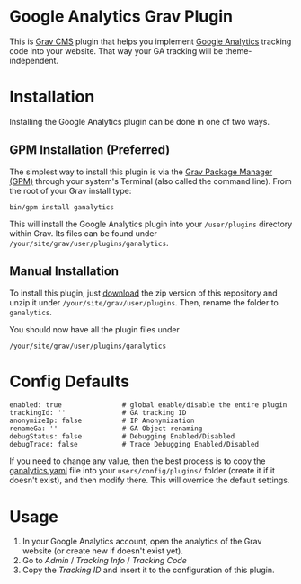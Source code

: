 # Google Analytics Grav Plugin

This is [Grav CMS](http://getgrav.org) plugin that helps you implement [Google Analytics](https://www.google.com/analytics) tracking code into your website. That way your GA tracking will be theme-independent.

# Installation

Installing the Google Analytics plugin can be done in one of two ways.

## GPM Installation (Preferred)

The simplest way to install this plugin is via the [Grav Package Manager (GPM)](http://learn.getgrav.org/advanced/grav-gpm) through your system's Terminal (also called the command line).  From the root of your Grav install type:

    bin/gpm install ganalytics

This will install the Google Analytics plugin into your `/user/plugins` directory within Grav. Its files can be found under `/your/site/grav/user/plugins/ganalytics`.

## Manual Installation

To install this plugin, just [download](https://github.com/escopecz/grav-ganalytics/archive/master.zip) the zip version of this repository and unzip it under `/your/site/grav/user/plugins`. Then, rename the folder to `ganalytics`.

You should now have all the plugin files under

    /your/site/grav/user/plugins/ganalytics

# Config Defaults

```
enabled: true               # global enable/disable the entire plugin
trackingId: ''              # GA tracking ID
anonymizeIp: false          # IP Anonymization
renameGa: ''                # GA Object renaming
debugStatus: false          # Debugging Enabled/Disabled
debugTrace: false           # Trace Debugging Enabled/Disabled
```

If you need to change any value, then the best process is to copy the [ganalytics.yaml](ganalytics.yaml) file into your `users/config/plugins/` folder (create it if it doesn't exist), and then modify there. This will override the default settings.

# Usage

1. In your Google Analytics account, open the analytics of the Grav website (or create new if doesn't exist yet).
2. Go to *Admin* / *Tracking Info* / *Tracking Code*
3. Copy the *Tracking ID* and insert it to the configuration of this plugin.
